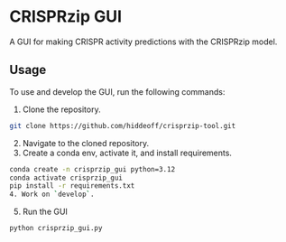 # CRISPRzip GUI

A GUI for making CRISPR activity predictions with the CRISPRzip model.

## Usage

To use and develop the GUI, run the following commands:

1. Clone the repository.
```bash
git clone https://github.com/hiddeoff/crisprzip-tool.git
```
2. Navigate to the cloned repository.
3. Create a conda env, activate it, and install requirements.
```bash
conda create -n crisprzip_gui python=3.12
conda activate crisprzip_gui
pip install -r requirements.txt
4. Work on `develop`.
```
5.  Run the GUI
```bash
python crisprzip_gui.py
```
